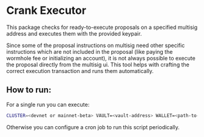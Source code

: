 # Crank Executor

This package checks for ready-to-execute proposals on a specified multisig address and executes them with the provided keypair.

Since some of the proposal instructions on multisig need other specific instructions which are not included in the proposal (like paying the wormhole fee or initializing an account),
it is not always possible to execute the proposal directly from the multisig ui.
This tool helps with crafting the correct execution transaction and runs them automatically.

## How to run:

For a single run you can execute:

```bash
CLUSTER=<devnet or mainnet-beta> VAULT=<vault-address> WALLET=<path-to-ops-wallet> ts-node index.ts
```

Otherwise you can configure a cron job to run this script periodically.
